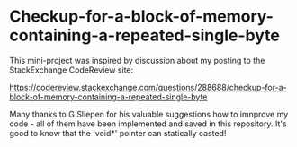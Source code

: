 # Checkup-for-a-block-of-memory-containing-a-repeated-single-byte

This mini-project was inspired by discussion about my posting to the StackExchange CodeReview site:

https://codereview.stackexchange.com/questions/288688/checkup-for-a-block-of-memory-containing-a-repeated-single-byte

Many thanks to G.Sliepen for his valuable suggestions how to imnprove my code - all of them have been implemented and saved in this repository. It's good to know that the 'void*' pointer can statically casted!
